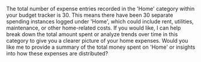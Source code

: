 The total number of expense entries recorded in the 'Home' category within your budget tracker is 30. This means there have been 30 separate spending instances logged under 'Home', which could include rent, utilities, maintenance, or other home-related costs. If you would like, I can help break down the total amount spent or analyze trends over time in this category to give you a clearer picture of your home expenses. Would you like me to provide a summary of the total money spent on 'Home' or insights into how these expenses are distributed?